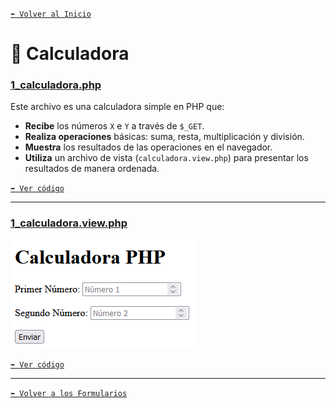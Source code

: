[`⬅️ Volver al Inicio`](https://github.com/13MariaNoguera/Ejercicios1-PHP "Inicio Ejercicios")
<br>

# 📂 Calculadora


### [1_calculadora.php](https://github.com/13MariaNoguera/Ejercicios1-PHP/tree/master/formularios/Formulario/1_calculadora.php "calculadora.php")

Este archivo es una calculadora simple en PHP que:

- **Recibe** los números `X` e `Y` a través de `$_GET`.
- **Realiza operaciones** básicas: suma, resta, multiplicación y división.
- **Muestra** los resultados de las operaciones en el navegador.
- **Utiliza** un archivo de vista (`calculadora.view.php`) para presentar los resultados de manera ordenada.



[`➡️ Ver código`](https://github.com/13MariaNoguera/Ejercicios1-PHP/tree/master/formularios/Formulario/1_calculadora.php "calculadora.php")

---

### [1_calculadora.view.php](https://github.com/13MariaNoguera/Ejercicios1-PHP/tree/master/formularios/Calculadora/1_calculadora.view.php "1_calculadora.view.php")


![Calculadora](../visualizacion/1_calculadora.png)

[`➡️ Ver código`](https://github.com/13MariaNoguera/Ejercicios1-PHP/tree/master/formularios/Calculadora "1_calculadora.view.php")

---

[`⬅️ Volver a los Formularios`](https://github.com/13MariaNoguera/Ejercicios1-PHP/tree/master/formularios "Formularios")